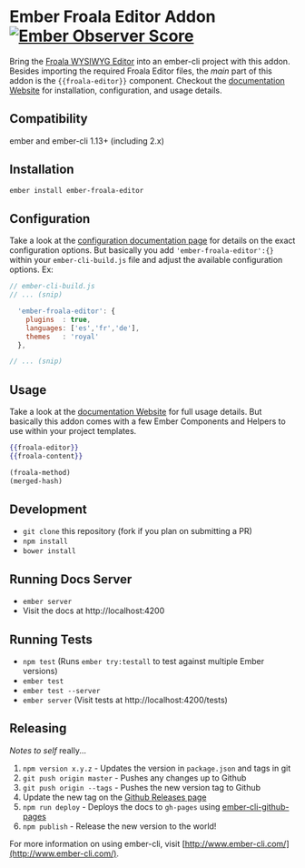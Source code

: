 # Ember Froala Editor Addon [![Ember Observer Score](http://emberobserver.com/badges/ember-froala-editor.svg)](http://emberobserver.com/addons/ember-froala-editor)

Bring the [Froala WYSIWYG Editor](https://www.froala.com/wysiwyg-editor)
into an ember-cli project with this addon. Besides importing the required
Froala Editor files, the _main_ part of this addon is the `{{froala-editor}}`
component. Checkout the [documentation Website](http://panman8201.github.io/ember-froala-editor/)
for installation, configuration, and usage details.


## Compatibility

ember and ember-cli 1.13+ (including 2.x)


## Installation

```bash
ember install ember-froala-editor
```


## Configuration

Take a look at the [configuration documentation page](http://panman8201.github.io/ember-froala-editor/#addon/configuration)
for details on the exact configuration options. But basically you add
`'ember-froala-editor':{}` within your `ember-cli-build.js` file and adjust
the available configuration options. Ex:

```js
// ember-cli-build.js
// ... (snip)

  'ember-froala-editor': {
    plugins  : true,
    languages: ['es','fr','de'],
    themes   : 'royal'
  },

// ... (snip)
```


## Usage

Take a look at the [documentation Website](http://panman8201.github.io/ember-froala-editor/)
for full usage details. But basically this addon comes with a few Ember
Components and Helpers to use within your project templates.

```hbs
{{froala-editor}}
{{froala-content}}
```

```hbs
(froala-method)
(merged-hash)
```


## Development

* `git clone` this repository (fork if you plan on submitting a PR)
* `npm install`
* `bower install`


## Running Docs Server

* `ember server`
* Visit the docs at http://localhost:4200


## Running Tests

* `npm test` (Runs `ember try:testall` to test against multiple Ember versions)
* `ember test`
* `ember test --server`
* `ember server` (Visit tests at http://localhost:4200/tests)


## Releasing

_Notes to self_ really...

1. `npm version x.y.z` - Updates the version in `package.json` and tags in git
2. `git push origin master` - Pushes any changes up to Github
3. `git push origin --tags` - Pushes the new version tag to Github
4. Update the new tag on the [Github Releases page](https://github.com/Panman8201/ember-froala-editor/releases)
5. `npm run deploy` - Deploys the docs to `gh-pages` using [ember-cli-github-pages](https://github.com/poetic/ember-cli-github-pages#how-can-i-create-an-automated-deploy-script)
6. `npm publish` - Release the new version to the world!


For more information on using ember-cli, visit [http://www.ember-cli.com/](http://www.ember-cli.com/).
